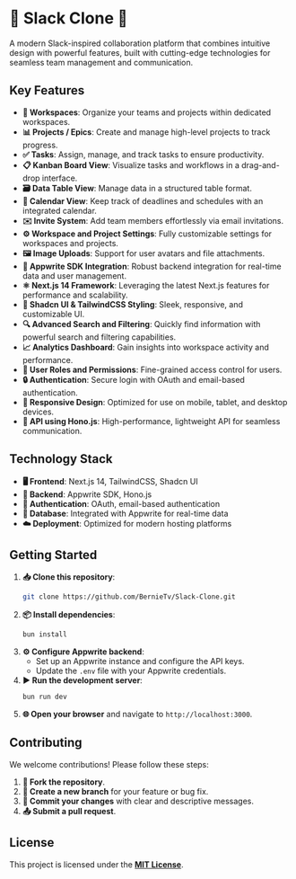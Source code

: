 # 🚀 Slack Clone 🎉

A modern Slack-inspired collaboration platform that combines intuitive design with powerful features, built with cutting-edge technologies for seamless team management and communication.

## Key Features

- **🏢 Workspaces**: Organize your teams and projects within dedicated workspaces.
- **📊 Projects / Epics**: Create and manage high-level projects to track progress.
- **✅ Tasks**: Assign, manage, and track tasks to ensure productivity.
- **📋 Kanban Board View**: Visualize tasks and workflows in a drag-and-drop interface.
- **🗃️ Data Table View**: Manage data in a structured table format.
- **📅 Calendar View**: Keep track of deadlines and schedules with an integrated calendar.
- **✉️ Invite System**: Add team members effortlessly via email invitations.
- **⚙️ Workspace and Project Settings**: Fully customizable settings for workspaces and projects.
- **🖼️ Image Uploads**: Support for user avatars and file attachments.
- **🔌 Appwrite SDK Integration**: Robust backend integration for real-time data and user management.
- **⚛️ Next.js 14 Framework**: Leveraging the latest Next.js features for performance and scalability.
- **🎨 Shadcn UI & TailwindCSS Styling**: Sleek, responsive, and customizable UI.
- **🔍 Advanced Search and Filtering**: Quickly find information with powerful search and filtering capabilities.
- **📈 Analytics Dashboard**: Gain insights into workspace activity and performance.
- **👥 User Roles and Permissions**: Fine-grained access control for users.
- **🔒 Authentication**: Secure login with OAuth and email-based authentication.
- **📱 Responsive Design**: Optimized for use on mobile, tablet, and desktop devices.
- **🚀 API using Hono.js**: High-performance, lightweight API for seamless communication.

## Technology Stack

- **🖥️ Frontend**: Next.js 14, TailwindCSS, Shadcn UI
- **🔧 Backend**: Appwrite SDK, Hono.js
- **🔑 Authentication**: OAuth, email-based authentication
- **📂 Database**: Integrated with Appwrite for real-time data
- **☁️ Deployment**: Optimized for modern hosting platforms

## Getting Started

1. **📥 Clone this repository**:
   ```bash
   git clone https://github.com/BernieTv/Slack-Clone.git
   ```
2. **📦 Install dependencies**:
   ```bash
   bun install
   ```
3. **⚙️ Configure Appwrite backend**:
   - Set up an Appwrite instance and configure the API keys.
   - Update the `.env` file with your Appwrite credentials.
4. **▶️ Run the development server**:
   ```bash
   bun run dev
   ```
5. **🌐 Open your browser** and navigate to `http://localhost:3000`.

## Contributing

We welcome contributions! Please follow these steps:

1. **🔀 Fork the repository**.
2. **🌱 Create a new branch** for your feature or bug fix.
3. **💾 Commit your changes** with clear and descriptive messages.
4. **📤 Submit a pull request**.

## License

This project is licensed under the **[MIT License](LICENSE)**.

